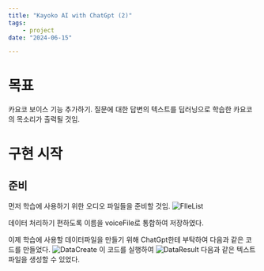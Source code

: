 ```yaml
---
title: "Kayoko AI with ChatGpt (2)"
tags:
    - project
date: "2024-06-15"

---
```


# 목표
카요코 보이스 기능 추가하기.
질문에 대한 답변의 텍스트를 딥러닝으로 학습한 카요코의 목소리가 출력될 것임.

# 구현 시작
## 준비
먼저 학습에 사용하기 위한 오디오 파일들을 준비할 것임.
![FIleList](https://drive.google.com/file/d/13VhJhSwLltaU1pIH-W4Tj4Y-RXHd-QlW/view?usp=sharing)

데이터 처리하기 편하도록 이름을 voiceFile로 통합하여 저장하였다.

이제 학습에 사용할 데이터파일을 만들기 위해 ChatGpt한테 부탁하여 다음과 같은 코드를 만들었다.
![DataCreate](https://drive.google.com/file/d/1MhwXG2eIP-OYSRr0UVK9fCJmp050xs79/view?usp=sharing)
이 코드를 실행하여
![DataResult](https://drive.google.com/file/d/18HlnEXHSvFRx8MYxPRroa4t3ZCj-RZ-K/view?usp=sharing)
다음과 같은 텍스트 파일을 생성할 수 있었다.

